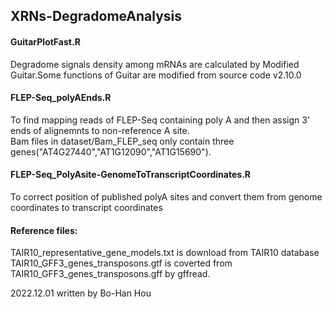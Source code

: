 ## XRNs-DegradomeAnalysis

#### GuitarPlotFast.R  
Degradome signals density among mRNAs are calculated by Modified Guitar.Some functions of Guitar are modified from source code v2.10.0

#### FLEP-Seq_polyAEnds.R  
To find mapping reads of FLEP-Seq containing poly A and then assign 3' ends of alignemnts to non-reference A site.  
Bam files in dataset/Bam_FLEP_seq only contain three genes("AT4G27440","AT1G12090","AT1G15690").

#### FLEP-Seq_PolyAsite-GenomeToTranscriptCoordinates.R  
To correct position of published polyA sites and convert them from genome coordinates to transcript coordinates

#### Reference files:  
TAIR10_representative_gene_models.txt is download from TAIR10 database  
TAIR10_GFF3_genes_transposons.gtf is coverted from TAIR10_GFF3_genes_transposons.gff by gffread.


2022.12.01 written by Bo-Han Hou

